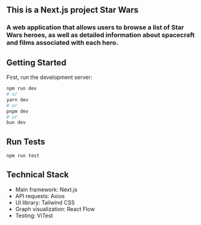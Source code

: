 ## This is a Next.js project Star Wars
### A web application that allows users to browse a list of Star Wars heroes, as well as detailed information about spacecraft and films associated with each hero.

## Getting Started

First, run the development server:

```bash
npm run dev
# or
yarn dev
# or
pnpm dev
# or
bun dev
```

## Run Tests

```bash
npm run test
```

## Technical Stack
- Main framework: Next.js
- API requests: Axios
- UI library: Tailwind CSS
- Graph visualization: React Flow
- Testing: ViTest
